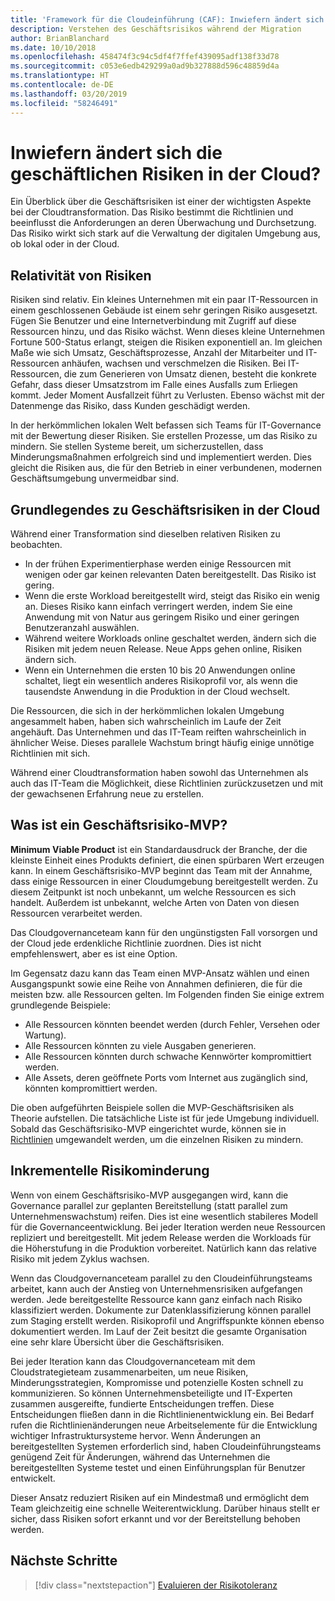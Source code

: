 ```yaml
---
title: 'Framework für die Cloudeinführung (CAF): Inwiefern ändert sich die geschäftlichen Risiken in der Cloud?'
description: Verstehen des Geschäftsrisikos während der Migration
author: BrianBlanchard
ms.date: 10/10/2018
ms.openlocfilehash: 458474f3c94c5df4f7ffef439095adf138f33d78
ms.sourcegitcommit: c053e6edb429299a0ad9b327888d596c48859d4a
ms.translationtype: HT
ms.contentlocale: de-DE
ms.lasthandoff: 03/20/2019
ms.locfileid: "58246491"
---
```

<!-- markdownlint-disable MD026 -->

# <a name="how-does-business-risk-change-in-the-cloud"></a>Inwiefern ändert sich die geschäftlichen Risiken in der Cloud?

Ein Überblick über die Geschäftsrisiken ist einer der wichtigsten Aspekte bei der Cloudtransformation. Das Risiko bestimmt die Richtlinien und beeinflusst die Anforderungen an deren Überwachung und Durchsetzung. Das Risiko wirkt sich stark auf die Verwaltung der digitalen Umgebung aus, ob lokal oder in der Cloud.

<!-- markdownlint-enable MD026 -->

## <a name="relativity-of-risk"></a>Relativität von Risiken

Risiken sind relativ. Ein kleines Unternehmen mit ein paar IT-Ressourcen in einem geschlossenen Gebäude ist einem sehr geringen Risiko ausgesetzt. Fügen Sie Benutzer und eine Internetverbindung mit Zugriff auf diese Ressourcen hinzu, und das Risiko wächst. Wenn dieses kleine Unternehmen Fortune 500-Status erlangt, steigen die Risiken exponentiell an. Im gleichen Maße wie sich Umsatz, Geschäftsprozesse, Anzahl der Mitarbeiter und IT-Ressourcen anhäufen, wachsen und verschmelzen die Risiken. Bei IT-Ressourcen, die zum Generieren von Umsatz dienen, besteht die konkrete Gefahr, dass dieser Umsatzstrom im Falle eines Ausfalls zum Erliegen kommt. Jeder Moment Ausfallzeit führt zu Verlusten. Ebenso wächst mit der Datenmenge das Risiko, dass Kunden geschädigt werden.

In der herkömmlichen lokalen Welt befassen sich Teams für IT-Governance mit der Bewertung dieser Risiken. Sie erstellen Prozesse, um das Risiko zu mindern. Sie stellen Systeme bereit, um sicherzustellen, dass Minderungsmaßnahmen erfolgreich sind und implementiert werden. Dies gleicht die Risiken aus, die für den Betrieb in einer verbundenen, modernen Geschäftsumgebung unvermeidbar sind.

## <a name="understanding-business-risks-in-the-cloud"></a>Grundlegendes zu Geschäftsrisiken in der Cloud

Während einer Transformation sind dieselben relativen Risiken zu beobachten.

* In der frühen Experimentierphase werden einige Ressourcen mit wenigen oder gar keinen relevanten Daten bereitgestellt. Das Risiko ist gering.
* Wenn die erste Workload bereitgestellt wird, steigt das Risiko ein wenig an. Dieses Risiko kann einfach verringert werden, indem Sie eine Anwendung mit von Natur aus geringem Risiko und einer geringen Benutzeranzahl auswählen.
* Während weitere Workloads online geschaltet werden, ändern sich die Risiken mit jedem neuen Release. Neue Apps gehen online, Risiken ändern sich.
* Wenn ein Unternehmen die ersten 10 bis 20 Anwendungen online schaltet, liegt ein wesentlich anderes Risikoprofil vor, als wenn die tausendste Anwendung in die Produktion in der Cloud wechselt.

Die Ressourcen, die sich in der herkömmlichen lokalen Umgebung angesammelt haben, haben sich wahrscheinlich im Laufe der Zeit angehäuft. Das Unternehmen und das IT-Team reiften wahrscheinlich in ähnlicher Weise. Dieses parallele Wachstum bringt häufig einige unnötige Richtlinien mit sich.

Während einer Cloudtransformation haben sowohl das Unternehmen als auch das IT-Team die Möglichkeit, diese Richtlinien zurückzusetzen und mit der gewachsenen Erfahrung neue zu erstellen.

<!-- markdownlint-disable MD026 -->

## <a name="what-is-a-business-risk-mvp"></a>Was ist ein Geschäftsrisiko-MVP?

**Minimum Viable Product** ist ein Standardausdruck der Branche, der die kleinste Einheit eines Produkts definiert, die einen spürbaren Wert erzeugen kann. In einem Geschäftsrisiko-MVP beginnt das Team mit der Annahme, dass einige Ressourcen in einer Cloudumgebung bereitgestellt werden. Zu diesem Zeitpunkt ist noch unbekannt, um welche Ressourcen es sich handelt. Außerdem ist unbekannt, welche Arten von Daten von diesen Ressourcen verarbeitet werden.

Das Cloudgovernanceteam kann für den ungünstigsten Fall vorsorgen und der Cloud jede erdenkliche Richtlinie zuordnen. Dies ist nicht empfehlenswert, aber es ist eine Option.

Im Gegensatz dazu kann das Team einen MVP-Ansatz wählen und einen Ausgangspunkt sowie eine Reihe von Annahmen definieren, die für die meisten bzw. alle Ressourcen gelten.
Im Folgenden finden Sie einige extrem grundlegende Beispiele:

* Alle Ressourcen könnten beendet werden (durch Fehler, Versehen oder Wartung).
* Alle Ressourcen könnten zu viele Ausgaben generieren.
* Alle Ressourcen könnten durch schwache Kennwörter kompromittiert werden.
* Alle Assets, deren geöffnete Ports vom Internet aus zugänglich sind, könnten kompromittiert werden.

Die oben aufgeführten Beispiele sollen die MVP-Geschäftsrisiken als Theorie aufstellen. Die tatsächliche Liste ist für jede Umgebung individuell.
Sobald das Geschäftsrisiko-MVP eingerichtet wurde, können sie in [Richtlinien](overview.md) umgewandelt werden, um die einzelnen Risiken zu mindern.

<!-- markdownlint-enable MD026 -->

## <a name="incremental-risk-mitigation"></a>Inkrementelle Risikominderung

Wenn von einem Geschäftsrisiko-MVP ausgegangen wird, kann die Governance parallel zur geplanten Bereitstellung (statt parallel zum Unternehmenswachstum) reifen. Dies ist eine wesentlich stabileres Modell für die Governanceentwicklung. Bei jeder Iteration werden neue Ressourcen repliziert und bereitgestellt. Mit jedem Release werden die Workloads für die Höherstufung in die Produktion vorbereitet. Natürlich kann das relative Risiko mit jedem Zyklus wachsen.

Wenn das Cloudgovernanceteam parallel zu den Cloudeinführungsteams arbeitet, kann auch der Anstieg von Unternehmensrisiken aufgefangen werden. Jede bereitgestellte Ressource kann ganz einfach nach Risiko klassifiziert werden. Dokumente zur Datenklassifizierung können parallel zum Staging erstellt werden. Risikoprofil und Angriffspunkte können ebenso dokumentiert werden. Im Lauf der Zeit besitzt die gesamte Organisation eine sehr klare Übersicht über die Geschäftsrisiken.

Bei jeder Iteration kann das Cloudgovernanceteam mit dem Cloudstrategieteam zusammenarbeiten, um neue Risiken, Minderungsstrategien, Kompromisse und potenzielle Kosten schnell zu kommunizieren. So können Unternehmensbeteiligte und IT-Experten zusammen ausgereifte, fundierte Entscheidungen treffen. Diese Entscheidungen fließen dann in die Richtlinienentwicklung ein. Bei Bedarf rufen die Richtlinienänderungen neue Arbeitselemente für die Entwicklung wichtiger Infrastruktursysteme hervor. Wenn Änderungen an bereitgestellten Systemen erforderlich sind, haben Cloudeinführungsteams genügend Zeit für Änderungen, während das Unternehmen die bereitgestellten Systeme testet und einen Einführungsplan für Benutzer entwickelt.

Dieser Ansatz reduziert Risiken auf ein Mindestmaß und ermöglicht dem Team gleichzeitig eine schnelle Weiterentwicklung. Darüber hinaus stellt er sicher, dass Risiken sofort erkannt und vor der Bereitstellung behoben werden.

## <a name="next-steps"></a>Nächste Schritte

> [!div class="nextstepaction"]
> [Evaluieren der Risikotoleranz](./risk-tolerance.md)
